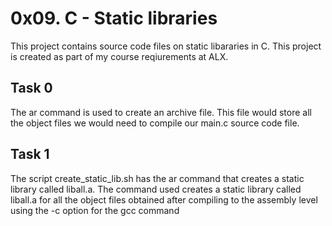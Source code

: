 # 0x09. C - Static libraries
This project contains source code files on static libararies in C. This project is created as part of my course reqiurements at ALX.

## Task 0
The ar command is used to create an archive file. This file would store all the object files we would need to compile our main.c source code file.

## Task 1
The script create_static_lib.sh has the ar command that creates a static library called liball.a. The command used creates a static library called liball.a for all the object files obtained after compiling to the assembly level using the -c option for the gcc command
